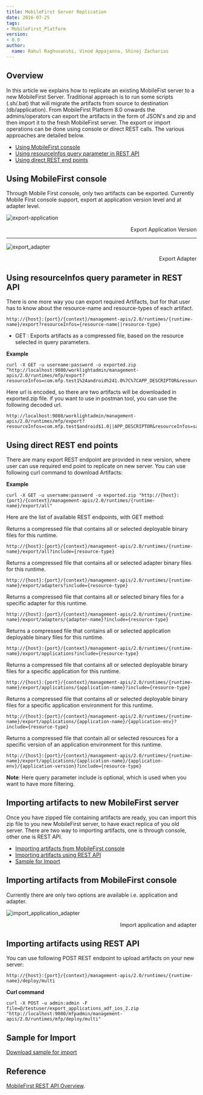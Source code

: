 ```yaml
---
title: MobileFirst Server Replication
date: 2016-07-25
tags:
- MobileFirst_Platform
version:
- 8.0
author:
  name: Rahul Raghuvanshi, Vinod Appajanna, Shinoj Zacharias
---
```

## Overview

In this article we explains how to replicate an existing MobileFist server to a new MobileFirst Server. Traditional approach is to run some scripts (.sh/.bat) that will migrate the artifacts from source to destination (db/application). From MobileFirst Platform 8.0 onwards the admins/operators can export the artifacts in the form of JSON's and zip and then import it to the fresh MobileFirst server. The export or import operations can be done using console or direct REST calls. The various approaches are detailed below.


* [Using MobileFirst console](#using-mobilefirst-console)
* [Using resourceInfos query parameter in REST API](#using-resourceinfos-query-parameter-in-rest-api)
* [Using direct REST end points](#using-direct-rest-end-points)

## Using MobileFirst console
Through Mobile First console, only two artifacts can be exported. Currently Mobile First console support, export at application version level and at adapter level.

![export-application]({{site.baseurl}}/assets/blog/2016-07-25-how-to-replicate-mobilefirst-environment/export_application.jpg "Export application version")
<p style="text-align: right;">Export Application Version</p>

---

![export_adapter]({{site.baseurl}}/assets/blog/2016-07-25-how-to-replicate-mobilefirst-environment/export_adapter.jpg "Export adapter")
<p style="text-align: right;">Export Adapter</p>

## Using resourceInfos query parameter in REST API
There is one more way you can export required Artifacts, but for that user has to know about the resource-name and resource-types of each artifact.

```
http://{host}:{port}/{context}/management-apis/2.0/runtimes/{runtime-name}/export?resourceInfos={resource-name||resource-type}
```

- GET  : Exports artifacts as a compressed file, based on the resource selected in query parameters.

**Example**

```
curl -X GET -u username:password -o exported.zip “http://localhost:9080/worklightadmin/management-apis/2.0/runtimes/mfp/export?resourceInfos=com.mfp.test1%24android%241.0%7C%7CAPP_DESCRIPTOR&resourceInfos=sampleAdapter%7C%7CADAPTER_CONTENT”
```

Here url is encoded, so there are two artifacts will be downloaded in exported.zip file. if you want to use in postman tool, you can use the following decoded url.

```
http://localhost:9080/worklightadmin/management-apis/2.0/runtimes/mfp/export?resourceInfos=com.mfp.test$android$1.0||APP_DESCRIPTOR&resourceInfos=sampleAdapter||ADAPTER_CONTENT
```

## Using direct REST end points
There are many export REST endpoint are provided in new version, where user can use required end point to replicate on new server.
You can use following curl command to download Artifacts:

**Example**

```
curl -X GET -u username:password -o exported.zip "http://{host}:{port}/{context}/management-apis/2.0/runtimes/{runtime-name}/export/all"
```

Here are the list of available REST endpoints, with GET method:

  Returns a compressed file that contains all or selected deployable binary files for this runtime.

```
http://{host}:{port}/{context}/management-apis/2.0/runtimes/{runtime-name}/export/all?include={resource-type}
```
  Returns a compressed file that contains all or selected adapter binary files for this runtime.

```
http://{host}:{port}/{context}/management-apis/2.0/runtimes/{runtime-name}/export/adapters?include={resource-type}
```

  Returns a compressed file that contains all or selected binary files for a specific adapter for this runtime.

```
http://{host}:{port}/{context}/management-apis/2.0/runtimes/{runtime-name}/export/adapters/{adapter-name}?include={resource-type}
```

Returns a compressed file that contains all or selected application deployable binary files for this runtime.

```
http://{host}:{port}/{context}/management-apis/2.0/runtimes/{runtime-name}/export/applications?include={resource-type}
```

Returns a compressed file that contains all or selected deployable binary files for a specific application for this runtime.

```
http://{host}:{port}/{context}/management-apis/2.0/runtimes/{runtime-name}/export/applications/{application-name}?include={resource-type}
```

Returns a compressed file that contains all or selected deployable binary files for a specific application environment for this runtime.

```
http://{host}:{port}/{context}/management-apis/2.0/runtimes/{runtime-name}/export/applications/{application-name}/{application-env}?include={resource-type}
```
Returns a compressed file that contain all or selected resources for a specific version of an application environment for this runtime.

```
http://{host}:{port}/{context}/management-apis/2.0/runtimes/{runtime-name}/export/applications/{application-name}/{application-env}/{application-version}?include={resource-type}
```

**Note**: Here query parameter include is optional, which is used when you want to have more filtering.

## Importing artifacts to new MobileFirst server
Once you have zipped file containing artifacts are ready, you can import this zip file to you new MobileFirst server, to have exact replica of you old server. There are two way to importing artifacts, one is through console, other one is REST API.

* [Importing artifacts from MobileFirst console](#importing-artifacts-from-mobilefirst-console)
* [Importing artifacts using REST API](#importing-artifacts-using-rest-api)
* [Sample for Import](#sample-for-import)


## Importing artifacts from MobileFirst console
Currently there are only two options are available i.e. application and adapter.

![import_application_adapter]({{site.baseurl}}/assets/blog/2016-07-25-how-to-replicate-mobilefirst-environment/import_application_adapter.jpg "Import application and adapter")
<p style="text-align: right;">Import application and adapter</p>

## Importing artifacts using REST API
You can use following POST REST endpoint to upload artifacts on your new server:

```
http://{host}:{port}/{context}/management-apis/2.0/runtimes/{runtime-name}/deploy/multi
```

**Curl command**

  ```
curl -X POST -u admin:admin -F file=@/testuser/export_applications_adf_ios_2.zip "http://localhost:9080/mfpadmin/management-apis/2.0/runtimes/mfp/deploy/multi"
   ```

## Sample for Import
[Download sample for import]({{site.baseurl}}/assets/blog/2016-07-25-how-to-replicate-mobilefirst-environment/export_adapters_newAdapter.zip)

## Reference
[MobileFirst REST API Overview](https://www.ibm.com/support/knowledgecenter/en/SSHS8R_8.0.0/com.ibm.worklight.apiref.doc/apiref/c_restapi_oview.html).
